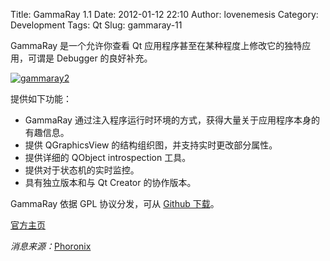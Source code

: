 Title: GammaRay 1.1
Date: 2012-01-12 22:10
Author: lovenemesis
Category: Development
Tags: Qt
Slug: gammaray-11

GammaRay 是一个允许你查看 Qt
应用程序甚至在某种程度上修改它的独特应用，可谓是 Debugger 的良好补充。

[![](http://linuxtoy.org/img/2012/01/gammaray2.png "gammaray2")](http://linuxtoy.org/img/2012/01/gammaray2.png)

提供如下功能：

-   GammaRay
    通过注入程序运行时环境的方式，获得大量关于应用程序本身的有趣信息。
-   提供 QGraphicsView 的结构组织图，并支持实时更改部分属性。
-   提供详细的 QObject introspection 工具。
-   提供对于状态机的实时监控。
-   具有独立版本和与 Qt Creator 的协作版本。

GammaRay 依据 GPL 协议分发，可从 [Github
下载](https://github.com/KDAB/GammaRay)。

[官方主页](http://www.kdab.com/gammaray)

*消息来源：*[Phoronix](http://www.phoronix.com/scan.php?page=news_item&px=MTA0MTU)
